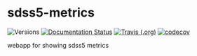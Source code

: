 # sdss5-metrics

![Versions](https://img.shields.io/badge/python->3.7-blue)
[![Documentation Status](https://readthedocs.org/projects/sdss5-metrics/badge/?version=latest)](https://sdss5-metrics.readthedocs.io/en/latest/?badge=latest)
[![Travis (.org)](https://img.shields.io/travis/sdss/sdss5-metrics)](https://travis-ci.org/sdss/sdss5-metrics)
[![codecov](https://codecov.io/gh/sdss/sdss5-metrics/branch/main/graph/badge.svg)](https://codecov.io/gh/sdss/sdss5-metrics)

webapp for showing sdss5 metrics
